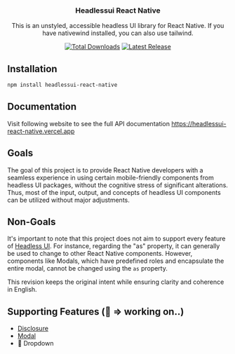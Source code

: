 <h3 align="center">
Headlessui React Native
</h3>

<p align="center">This is an unstyled, accessible headless UI library for React Native. If you have nativewind installed, you can also use tailwind. 
</p>

<p align="center">
<a href="https://www.npmjs.com/package/headlessui-react-native"><img src="https://img.shields.io/npm/dt/headlessui-react-native" alt="Total Downloads"></a>
  <a href="https://github.com/jamsubu/headlessui-react-native/releases"><img src="https://img.shields.io/npm/v/headlessui-react-native" alt="Latest Release"></a>
</p>

## Installation

```sh
npm install headlessui-react-native
```

## Documentation

Visit following website to see the full API documentation https://headlessui-react-native.vercel.app

## Goals

The goal of this project is to provide React Native developers with a seamless experience in using certain mobile-friendly components from headless UI packages, without the cognitive stress of significant alterations. Thus, most of the input, output, and concepts of headless UI components can be utilized without major adjustments.

## Non-Goals

It's important to note that this project does not aim to support every feature of [Headless UI](https://headlessui.com). For instance, regarding the "as" property, it can generally be used to change to other React Native components. However, components like Modals, which have predefined roles and encapsulate the entire modal, cannot be changed using the `as` property.

This revision keeps the original intent while ensuring clarity and coherence in English.

## Supporting Features (🚧 => working on..)

- [Disclosure](https://headlessui-react-native.vercel.app/components/disclosure)
- [Modal](https://headlessui-react-native.vercel.app/components/modal)
- 🚧 Dropdown
